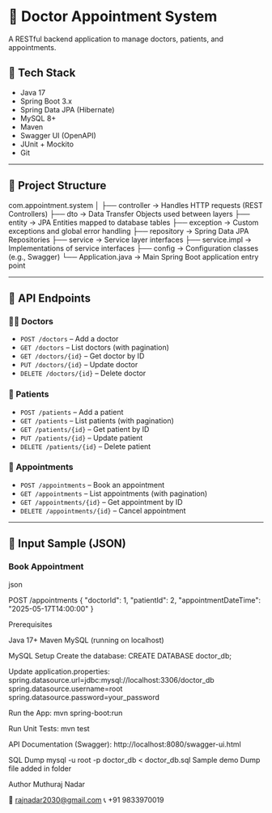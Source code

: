 # 🏥 Doctor Appointment System

A RESTful backend application to manage doctors, patients, and appointments.

## 🚀 Tech Stack

- Java 17
- Spring Boot 3.x
- Spring Data JPA (Hibernate)
- MySQL 8+
- Maven
- Swagger UI (OpenAPI)
- JUnit + Mockito
- Git

---

## 📁 Project Structure

com.appointment.system
│
├── controller        → Handles HTTP requests (REST Controllers)
├── dto              → Data Transfer Objects used between layers
├── entity           → JPA Entities mapped to database tables
├── exception        → Custom exceptions and global error handling
├── repository       → Spring Data JPA Repositories
├── service          → Service layer interfaces
├── service.impl     → Implementations of service interfaces
├── config           → Configuration classes (e.g., Swagger)
└── Application.java → Main Spring Boot application entry point



---

## 🔌 API Endpoints

### 👨‍⚕️ Doctors
- `POST /doctors` – Add a doctor
- `GET /doctors` – List doctors (with pagination)
- `GET /doctors/{id}` – Get doctor by ID
- `PUT /doctors/{id}` – Update doctor
- `DELETE /doctors/{id}` – Delete doctor

### 👤 Patients
- `POST /patients` – Add a patient
- `GET /patients` – List patients (with pagination)
- `GET /patients/{id}` – Get patient by ID
- `PUT /patients/{id}` – Update patient
- `DELETE /patients/{id}` – Delete patient

### 📅 Appointments
- `POST /appointments` – Book an appointment
- `GET /appointments` – List appointments (with pagination)
- `GET /appointments/{id}` – Get appointment by ID
- `DELETE /appointments/{id}` – Cancel appointment

---

## 📄 Input Sample (JSON)

### Book Appointment
json

POST /appointments
{
  "doctorId": 1,
  "patientId": 2,
  "appointmentDateTime": "2025-05-17T14:00:00"
}

Prerequisites

Java 17+
Maven
MySQL (running on localhost)

MySQL Setup
Create the database: CREATE DATABASE doctor_db;

Update application.properties:
spring.datasource.url=jdbc:mysql://localhost:3306/doctor_db
spring.datasource.username=root
spring.datasource.password=your_password

Run the App:
mvn spring-boot:run

Run Unit Tests:
mvn test

API Documentation (Swagger):
http://localhost:8080/swagger-ui.html

SQL Dump
mysql -u root -p doctor_db < doctor_db.sql
Sample demo Dump file added in folder

Author
Muthuraj Nadar

📧 rajnadar2030@gmail.com
📞 +91 9833970019



